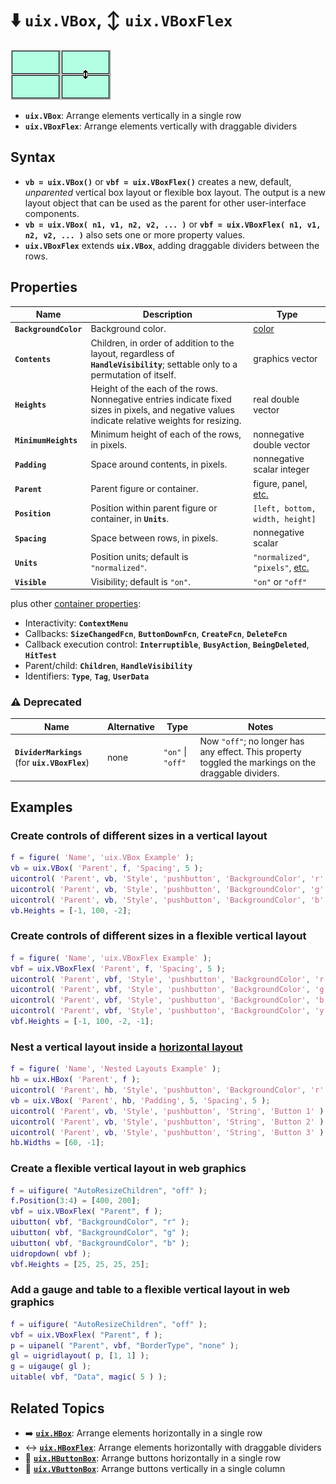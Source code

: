 # :arrow_down: **`uix.VBox`**, :arrow_up_down: **`uix.VBoxFlex`**

[![VBox](Images/bigIcon_VBox.png "VBox")](uixVBox.md)[![VBoxFlex](Images/bigIcon_VBoxFlex.png "VBoxFlex")](uixVBox.md)

* **`uix.VBox`**: Arrange elements vertically in a single row
* **`uix.VBoxFlex`**: Arrange elements vertically with draggable dividers

## Syntax

* **`vb = uix.VBox()`** or **`vbf = uix.VBoxFlex()`** creates a new, default, *unparented* vertical box layout or flexible box layout. The output is a new layout object that can be used as the parent for other user-interface components.
* **`vb = uix.VBox( n1, v1, n2, v2, ... )`** or **`vbf = uix.VBoxFlex( n1, v1, n2, v2, ... )`** also sets one or more property values.
* **`uix.VBoxFlex`** extends **`uix.VBox`**, adding draggable dividers between the rows.

## Properties

| Name | Description | Type |
| --- | --- | --- |
| **`BackgroundColor`** | Background color. | [color](https://www.mathworks.com/help/matlab/creating_plots/specify-plot-colors.html) |
| **`Contents`** | Children, in order of addition to the layout, regardless of **`HandleVisibility`**; settable only to a permutation of itself. | graphics vector |
| **`Heights`** | Height of the each of the rows. Nonnegative entries indicate fixed sizes in pixels, and negative values indicate relative weights for resizing. | real double vector |
| **`MinimumHeights`** | Minimum height of each of the rows, in pixels. | nonnegative double vector |
| **`Padding`** | Space around contents, in pixels. | nonnegative scalar integer
| **`Parent`** | Parent figure or container. | figure, panel, [etc.](https://www.mathworks.com/help/matlab/ref/matlab.ui.container.panel-properties.html#mw_e4809363-1f35-4bc7-89f8-36ed9cccb017) |
| **`Position`** | Position within parent figure or container, in **`Units`**. | `[left, bottom, width, height]`  |
| **`Spacing`** | Space between rows, in pixels. | nonnegative scalar |
| **`Units`** | Position units; default is `"normalized"`. | `"normalized"`, `"pixels"`, [etc.](https://www.mathworks.com/help/matlab/ref/matlab.ui.container.panel-properties.html#bub8wap-1_sep_shared-Position) |
| **`Visible`** | Visibility; default is `"on"`. | `"on"` or `"off"` |

plus other [container properties](https://www.mathworks.com/help/matlab/ref/matlab.ui.container.panel-properties.html):
* Interactivity: **`ContextMenu`**
* Callbacks: **`SizeChangedFcn`**, **`ButtonDownFcn`**, **`CreateFcn`**, **`DeleteFcn`**
* Callback execution control: **`Interruptible`**, **`BusyAction`**, **`BeingDeleted`**, **`HitTest`**
* Parent/child: **`Children`**, **`HandleVisibility`**
* Identifiers: **`Type`**, **`Tag`**, **`UserData`**

### :warning: Deprecated
| Name | Alternative | Type | Notes |
| --- | --- | --- | --- |
| **`DividerMarkings`** (for **`uix.VBoxFlex`**) | none | `"on"` \| `"off"` | Now `"off"`; no longer has any effect. This property toggled the markings on the draggable dividers. |

## Examples

### Create controls of different sizes in a vertical layout

```matlab
f = figure( 'Name', 'uix.VBox Example' );
vb = uix.VBox( 'Parent', f, 'Spacing', 5 );
uicontrol( 'Parent', vb, 'Style', 'pushbutton', 'BackgroundColor', 'r' )
uicontrol( 'Parent', vb, 'Style', 'pushbutton', 'BackgroundColor', 'g' )
uicontrol( 'Parent', vb, 'Style', 'pushbutton', 'BackgroundColor', 'b' )
vb.Heights = [-1, 100, -2];
```

### Create controls of different sizes in a flexible vertical layout

```matlab
f = figure( 'Name', 'uix.VBoxFlex Example' );
vbf = uix.VBoxFlex( 'Parent', f, 'Spacing', 5 );
uicontrol( 'Parent', vbf, 'Style', 'pushbutton', 'BackgroundColor', 'r' )
uicontrol( 'Parent', vbf, 'Style', 'pushbutton', 'BackgroundColor', 'g' )
uicontrol( 'Parent', vbf, 'Style', 'pushbutton', 'BackgroundColor', 'b' )
uicontrol( 'Parent', vbf, 'Style', 'pushbutton', 'BackgroundColor', 'y' )
vbf.Heights = [-1, 100, -2, -1];
```

### Nest a vertical layout inside a [horizontal layout](uixHBox.md)

```matlab
f = figure( 'Name', 'Nested Layouts Example' );
hb = uix.HBox( 'Parent', f );
uicontrol( 'Parent', hb, 'Style', 'pushbutton', 'BackgroundColor', 'r' )
vb = uix.VBox( 'Parent', hb, 'Padding', 5, 'Spacing', 5 );
uicontrol( 'Parent', vb, 'Style', 'pushbutton', 'String', 'Button 1' )
uicontrol( 'Parent', vb, 'Style', 'pushbutton', 'String', 'Button 2' )
uicontrol( 'Parent', vb, 'Style', 'pushbutton', 'String', 'Button 3' )
hb.Widths = [60, -1];
```

### Create a flexible vertical layout in web graphics

```matlab
f = uifigure( "AutoResizeChildren", "off" );
f.Position(3:4) = [400, 200];
vbf = uix.VBoxFlex( "Parent", f );
uibutton( vbf, "BackgroundColor", "r" );
uibutton( vbf, "BackgroundColor", "g" );
uibutton( vbf, "BackgroundColor", "b" );
uidropdown( vbf );
vbf.Heights = [25, 25, 25, 25];
```

### Add a gauge and table to a flexible vertical layout in web graphics

```matlab
f = uifigure( "AutoResizeChildren", "off" );
vbf = uix.VBoxFlex( "Parent", f );
p = uipanel( "Parent", vbf, "BorderType", "none" );
gl = uigridlayout( p, [1, 1] );
g = uigauge( gl );
uitable( vbf, "Data", magic( 5 ) );
```

## Related Topics

* :arrow_right: [**`uix.HBox`**](uixHBox.md): Arrange elements horizontally in a single row
* :left_right_arrow: [**`uix.HBoxFlex`**](uixHBox.md): Arrange elements horizontally with draggable dividers
* :traffic_light: [**`uix.HButtonBox`**](uixHButtonBox.md): Arrange buttons horizontally in a single row
* :vertical_traffic_light: [**`uix.VButtonBox`**](uixVButtonBox.md): Arrange buttons vertically in a single column